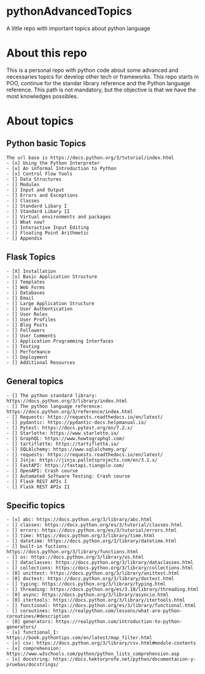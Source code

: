 # pythonAdvancedTopics
A little repo with important topics about python language

# About this repo
This is a personal repo with python code about some advanced and necessaries topics for develop other tech or frameworks. This repo starts in POO, continue for the standar library reference and the Python language reference. This path is not mandatory, but the objective is that we have the most knowledges possibles.

# About topics

## Python basic Topics
    The url base is https://docs.python.org/3/tutorial/index.html
    - [x] Using the Python Interpreter
    - [x] An informal Introduction to Python
    - [x] Control Flow Tools
    - [] Data Structures
    - [] Modules
    - [] Input and Output
    - [] Errors and Exceptions
    - [] Classes
    - [] Standard Libary I
    - [] Standard Libary II
    - [] Virtual environments and packages
    - [] What now?
    - [] Interactive Input Editing
    - [] Floating Point Arithmetic
    - [] Appendix

## Flask Topics
    - [X] Installation
    - [x] Basic Application Structure
    - [] Templates
    - [] Web Forms
    - [] Databases 
    - [] Email
    - [] Large Application Structure
    - [] User Authentication
    - [] User Roles
    - [] User Profiles
    - [] Blog Posts
    - [] Followers
    - [] User Comments
    - [] Application Programming Interfaces
    - [] Testing
    - [] Performance
    - [] Deployment
    - [] Additional Resources

## General topics 
    - [] The python standard library: https://docs.python.org/3/library/index.html
    - [] The python language reference: https://docs.python.org/3/reference/index.html
    - [] Requests: https://requests.readthedocs.io/en/latest/
    - [] pydantic: https://pydantic-docs.helpmanual.io/
    - [] Pytest: https://docs.pytest.org/en/7.2.x/
    - [] Starlette: https://www.starlette.io/
    - [] GraphQL: https://www.howtographql.com/
    - [] tartiflette: https://tartiflette.io/
    - [] SQLAlchemy: https://www.sqlalchemy.org/
    - [] requests: https://requests.readthedocs.io/en/latest/
    - [] Jinja: https://jinja.palletsprojects.com/en/3.1.x/
    - [] FastAPI: https://fastapi.tiangolo.com/
    - [] OpenAPI: Crash course
    - [] Automated Software Testing: Crash course
    - [] Flask REST APIs I
    - [] Flask REST APIs II

## Specific topics 
    - [x] abc: https://docs.python.org/3/library/abc.html
    - [] classes: https://docs.python.org/es/3/tutorial/classes.html
    - [] errors: https://docs.python.org/es/3/tutorial/errors.html
    - [] time: https://docs.python.org/3/library/time.html
    - [] datetime: https://docs.python.org/3/library/datetime.html
    - [] built-in fuctions: https://docs.python.org/3/library/functions.html
    - [] os: https://docs.python.org/3/library/os.html
    - [] dataclasses: https://docs.python.org/3/library/dataclasses.html
    - [] collections: https://docs.python.org/3/library/collections.html
    - [0] unittest: https://docs.python.org/3/library/unittest.html
    - [0] doctest: https://docs.python.org/3/library/doctest.html
    - [] typing: https://docs.python.org/3/library/typing.html
    - [] threading: https://docs.python.org/es/3.10/library/threading.html
    - [0] async: https://docs.python.org/3/library/asyncio.html
    - [0] itertools: https://docs.python.org/3/library/itertools.html
    - [] functional: https://docs.python.org/es/3/library/functional.html
    - [] coroutines: https://realpython.com/lessons/what-are-python-coroutines/#description
    - [0] generators: https://realpython.com/introduction-to-python-generators/
    - [x] functional_I: https://book.pythontips.com/en/latest/map_filter.html
    - [x] csv: https://docs.python.org/3/library/csv.html#module-contents
    - [x] comprehension: https://www.w3schools.com/python/python_lists_comprehension.asp
    - [x] docstring: https://docs.hektorprofe.net/python/documentacion-y-pruebas/docstrings/